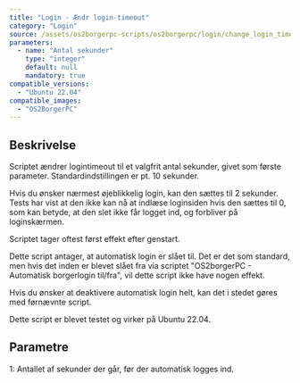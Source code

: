 ```yaml
---
title: "Login - Ændr login-timeout"
category: "Login"
source: /assets/os2borgerpc-scripts/os2borgerpc/login/change_login_timeout.sh
parameters:
  - name: "Antal sekunder"
    type: "integer"
    default: null
    mandatory: true
compatible_versions:
  - "Ubuntu 22.04"
compatible_images:
  - "OS2BorgerPC"
---
```


## Beskrivelse
Scriptet ændrer logintimeout til et valgfrit antal sekunder, givet som første parameter.
Standardindstillingen er pt. 10 sekunder.

Hvis du ønsker nærmest øjeblikkelig login, kan den sættes til 2 sekunder. Tests har vist at den ikke kan nå at indlæse loginsiden hvis den sættes til 0, som kan betyde, at den slet ikke får logget ind, og forbliver på loginskærmen.

Scriptet tager oftest først effekt efter genstart.

Dette script antager, at automatisk login er slået til. Det er det som standard, men hvis det inden er blevet slået fra via scriptet "OS2borgerPC - Automatisk borgerlogin til/fra", vil dette script ikke have nogen effekt.

Hvis du ønsker at deaktivere automatisk login helt, kan det i stedet gøres med førnævnte script.

Dette script er blevet testet og virker på Ubuntu 22.04.

## Parametre
1: Antallet af sekunder der går, før der automatisk logges ind.



